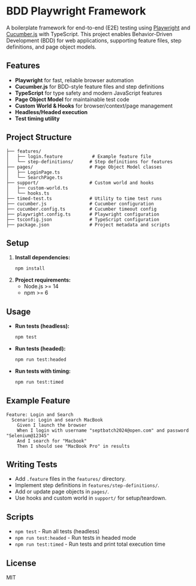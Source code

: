 # BDD Playwright Framework

A boilerplate framework for end-to-end (E2E) testing using [Playwright](https://playwright.dev/) and [Cucumber.js](https://github.com/cucumber/cucumber-js) with TypeScript. This project enables Behavior-Driven Development (BDD) for web applications, supporting feature files, step definitions, and page object models.

## Features
- **Playwright** for fast, reliable browser automation
- **Cucumber.js** for BDD-style feature files and step definitions
- **TypeScript** for type safety and modern JavaScript features
- **Page Object Model** for maintainable test code
- **Custom World & Hooks** for browser/context/page management
- **Headless/Headed execution**
- **Test timing utility**

## Project Structure
```
├── features/
│   ├── login.feature           # Example feature file
│   └── step-definitions/      # Step definitions for features
├── pages/                     # Page Object Model classes
│   ├── LoginPage.ts
│   └── SearchPage.ts
├── support/                   # Custom world and hooks
│   ├── custom-world.ts
│   └── hooks.ts
├── timed-test.ts              # Utility to time test runs
├── cucumber.js                # Cucumber configuration
├── cucumber.config.ts         # Cucumber timeout config
├── playwright.config.ts       # Playwright configuration
├── tsconfig.json              # TypeScript configuration
├── package.json               # Project metadata and scripts
```

## Setup
1. **Install dependencies:**
   ```bash
   npm install
   ```
2. **Project requirements:**
   - Node.js >= 14
   - npm >= 6

## Usage
- **Run tests (headless):**
  ```bash
  npm test
  ```
- **Run tests (headed):**
  ```bash
  npm run test:headed
  ```
- **Run tests with timing:**
  ```bash
  npm run test:timed
  ```

## Example Feature
```
Feature: Login and Search
  Scenario: Login and search MacBook
    Given I launch the browser
    When I login with username "septbatch2024@open.com" and password "Selenium@12345"
    And I search for "Macbook"
    Then I should see "MacBook Pro" in results
```

## Writing Tests
- Add `.feature` files in the `features/` directory.
- Implement step definitions in `features/step-definitions/`.
- Add or update page objects in `pages/`.
- Use hooks and custom world in `support/` for setup/teardown.

## Scripts
- `npm test` - Run all tests (headless)
- `npm run test:headed` - Run tests in headed mode
- `npm run test:timed` - Run tests and print total execution time

## License
MIT 